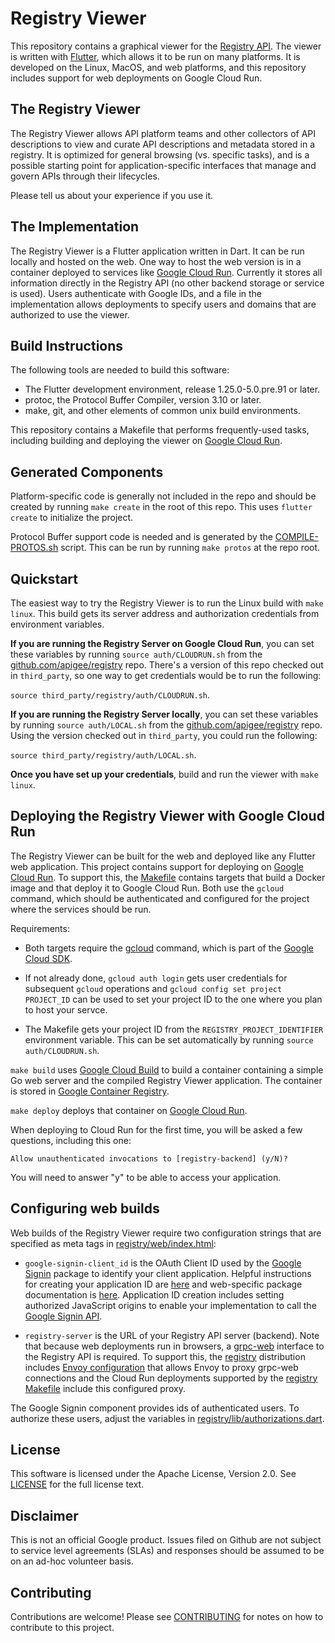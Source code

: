 # Registry Viewer

This repository contains a graphical viewer for the
[Registry API](https://github.com/apigee/registry). The viewer is written with
[Flutter](https://flutter.dev), which allows it to be run on many platforms. It
is developed on the Linux, MacOS, and web platforms, and this repository
includes support for web deployments on Google Cloud Run.

## The Registry Viewer

The Registry Viewer allows API platform teams and other collectors of API
descriptions to view and curate API descriptions and metadata stored in a
registry. It is optimized for general browsing (vs. specific tasks), and is a
possible starting point for application-specific interfaces that manage and
govern APIs through their lifecycles.

Please tell us about your experience if you use it.

## The Implementation

The Registry Viewer is a Flutter application written in Dart. It can be run
locally and hosted on the web. One way to host the web version is in a
container deployed to services like
[Google Cloud Run](https://cloud.google.com/run). Currently it stores all
information directly in the Registry API (no other backend storage or service
is used). Users authenticate with Google IDs, and a file in the implementation
allows deployments to specify users and domains that are authorized to use the
viewer.

## Build Instructions

The following tools are needed to build this software:

- The Flutter development environment, release 1.25.0-5.0.pre.91 or later.
- protoc, the Protocol Buffer Compiler, version 3.10 or later.
- make, git, and other elements of common unix build environments.

This repository contains a Makefile that performs frequently-used tasks,
including building and deploying the viewer on
[Google Cloud Run](https://cloud.google.com/run).

## Generated Components

Platform-specific code is generally not included in the repo and should be
created by running `make create` in the root of this repo. This uses
`flutter create` to initialize the project.

Protocol Buffer support code is needed and is generated by the
[COMPILE-PROTOS.sh](tools/COMPILE-PROTOS.sh) script. This can be run by running
`make protos` at the repo root.

## Quickstart

The easiest way to try the Registry Viewer is to run the Linux build with
`make linux`. This build gets its server address and authorization credentials
from environment variables.

**If you are running the Registry Server on Google Cloud Run**, you can set
these variables by running `source auth/CLOUDRUN.sh` from the
[github.com/apigee/registry](https://github.com/apigee/registry) repo. There's
a version of this repo checked out in `third_party`, so one way to get
credentials would be to run the following:

`source third_party/registry/auth/CLOUDRUN.sh`.

**If you are running the Registry Server locally**, you can set these variables
by running `source auth/LOCAL.sh` from the
[github.com/apigee/registry](https://github.com/apigee/registry) repo. Using
the version checked out in `third_party`, you could run the following:

`source third_party/registry/auth/LOCAL.sh`.

**Once you have set up your credentials**, build and run the viewer with
`make linux`.

## Deploying the Registry Viewer with Google Cloud Run

The Registry Viewer can be built for the web and deployed like any Flutter web
application. This project contains support for deploying on
[Google Cloud Run](https://cloud.google.com/run). To support this, the
[Makefile](Makefile) contains targets that build a Docker image and that deploy
it to Google Cloud Run. Both use the `gcloud` command, which should be
authenticated and configured for the project where the services should be run.

Requirements:

- Both targets require the [gcloud](https://cloud.google.com/sdk/gcloud)
  command, which is part of the
  [Google Cloud SDK](https://cloud.google.com/sdk).

- If not already done, `gcloud auth login` gets user credentials for subsequent
  `gcloud` operations and `gcloud config set project PROJECT_ID` can be used to
  set your project ID to the one where you plan to host your servce.

- The Makefile gets your project ID from the `REGISTRY_PROJECT_IDENTIFIER`
  environment variable. This can be set automatically by running
  `source auth/CLOUDRUN.sh`.

`make build` uses [Google Cloud Build](https://cloud.google.com/cloud-build) to
build a container containing a simple Go web server and the compiled Registry
Viewer application. The container is stored in
[Google Container Registry](https://cloud.google.com/container-registry).

`make deploy` deploys that container on
[Google Cloud Run](https://cloud.google.com/run).

When deploying to Cloud Run for the first time, you will be asked a few
questions, including this one:

`Allow unauthenticated invocations to [registry-backend] (y/N)?`

You will need to answer "y" to be able to access your application.

## Configuring web builds

Web builds of the Registry Viewer require two configuration strings that are
specified as meta tags in [registry/web/index.html](registry/web/index.html):

- `google-signin-client_id` is the OAuth Client ID used by the
  [Google Signin](https://pub.dev/packages/google_sign_in) package to identify
  your client application. Helpful instructions for creating your application
  ID are [here](https://dev.to/happyharis/flutter-web-google-sign-in-42bb) and
  web-specific package documentation is
  [here](https://pub.dev/packages/google_sign_in_web). Application ID creation
  includes setting authorized JavaScript origins to enable your implementation
  to call the
  [Google Signin API](https://developers.google.com/identity/sign-in/web).

- `registry-server` is the URL of your Registry API server (backend). Note that
  because web deployments run in browsers, a
  [grpc-web](https://github.com/grpc/grpc-web) interface to the Registry API is
  required. To support this, the [registry](https://github.com/apigee/registry)
  distribution includes
  [Envoy configuration](https://github.com/apigee/registry/tree/main/deployments/envoy)
  that allows Envoy to proxy grpc-web connections and the Cloud Run deployments
  supported by the
  [registry Makefile](https://github.com/apigee/registry/blob/main/Makefile)
  include this configured proxy.

The Google Signin component provides ids of authenticated users. To authorize
these users, adjust the variables in
[registry/lib/authorizations.dart](registry/lib/authorizations.dart).

## License

This software is licensed under the Apache License, Version 2.0. See
[LICENSE](LICENSE) for the full license text.

## Disclaimer

This is not an official Google product. Issues filed on Github are not subject
to service level agreements (SLAs) and responses should be assumed to be on an
ad-hoc volunteer basis.

## Contributing

Contributions are welcome! Please see [CONTRIBUTING](CONTRIBUTING.md) for notes
on how to contribute to this project.
